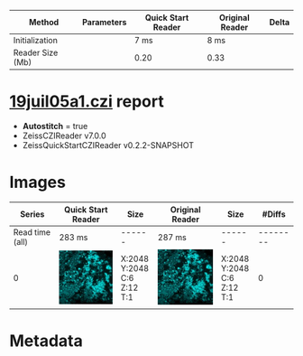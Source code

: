 |  Method            | Parameters       | Quick Start Reader | Original Reader | Delta  |
| -------------------|------------------|--------------------|-----------------|------- |
| Initialization     |                  |7 ms|8 ms|        |
| Reader Size (Mb)     |                  |0.20|0.33|        |
# [19juil05a1.czi](https://zenodo.org/record/4627738/files/19juil05a1.czi) report
 - **Autostitch** = true
 - ZeissCZIReader v7.0.0
 - ZeissQuickStartCZIReader v0.2.2-SNAPSHOT

# Images 

| Series            | Quick Start Reader | Size | Original Reader | Size | #Diffs |
|-------------------|--------------------|------|-----------------|------|--------|
| Read time (all)   |283 ms|------|287 ms|------|--------|
|0|![19juil05a1.quick_true.flat_true.stitch_true.series_0.jpg](19juil05a1/19juil05a1.quick_true.flat_true.stitch_true.series_0.jpg)|X:2048<br>Y:2048<br>C:6<br>Z:12<br>T:1|![19juil05a1.quick_false.flat_true.stitch_true.series_0.jpg](19juil05a1/19juil05a1.quick_false.flat_true.stitch_true.series_0.jpg)|X:2048<br>Y:2048<br>C:6<br>Z:12<br>T:1|0|

# Metadata

